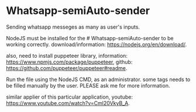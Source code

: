 # Whatsapp-semiAuto-sender
Sending whatsapp messeges as many as user's inputs.

NodeJS must be installed for the # Whatsapp-semiAuto-sender to be working correctly.
download/information: https://nodejs.org/en/download/.

also, need to install puppeteer library,
information: https://www.npmjs.com/package/puppeteer,
github: https://github.com/puppeteer/puppeteer#readme.

Run the file using the NodeJS CMD, as an administrator.
some tags needs to be filled manually by the user. PLEASE ask me for more information.

similar applier of this particular application,
youtube: https://www.youtube.com/watch?v=Cml20VkyB_A.
